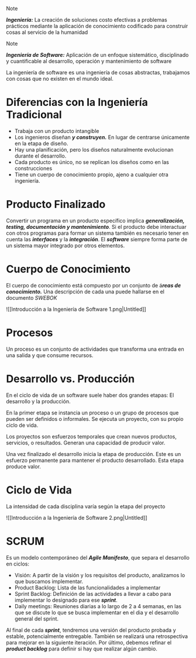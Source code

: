 > [!note]
> ***Ingeniería:*** La creación de soluciones costo efectivas a problemas prácticos mediante la aplicación de conocimiento codificado para construir cosas al servicio de la humanidad


> [!note]
> ***Ingeniería de Software:*** Aplicación de un enfoque sistemático, disciplinado y cuantificable al desarrollo, operación y mantenimiento de software


La ingeniería de software es una ingeniería de cosas abstractas, trabajamos con cosas que no existen en el mundo ideal.

# Diferencias con la Ingeniería Tradicional

- Trabaja con un producto intangible
- Los ingenieros diseñan ***y construyen.*** En lugar de centrarse únicamente en la etapa de diseño.
- Hay una planificación, pero los diseños naturalmente evolucionan durante el desarrollo.
- Cada producto es único, no se replican los diseños como en las construcciones
- Tiene un cuerpo de conocimiento propio, ajeno a cualquier otra ingeniería.

# Producto Finalizado

Convertir un programa en un producto específico implica ***generalización, testing, documentación y mantenimiento***. Si el producto debe interactuar con otros programas para formar un sistema también es necesario tener en cuenta las ***interfaces*** y la ***integración***. El ***software*** siempre forma parte de un sistema mayor integrado por otros elementos.

# Cuerpo de Conocimiento

El cuerpo de conocimiento está compuesto por un conjunto de á***reas de conocimiento.*** Una descripción de cada una puede hallarse en el documento *SWEBOK*

![[Introducción a la Ingeniería de Software 1.png|Untitled]]

# Procesos

Un proceso es un conjunto de actividades que transforma una entrada en una salida y que consume recursos.

# Desarrollo vs. Producción

En el ciclo de vida de un software suele haber dos grandes etapas: El desarrollo y la producción.

En la primer etapa se instancia un proceso o un grupo de procesos que pueden ser definidos o informales. Se ejecuta un proyecto, con su propio ciclo de vida.

Los proyectos son esfuerzos temporales que crean nuevos productos, servicios, o resultados. Generan una capacidad de producir valor.

Una vez finalizado el desarrollo inicia la etapa de producción. Este es un esfuerzo permanente para mantener el producto desarrollado. Esta etapa produce valor.

# Ciclo de Vida

La intensidad de cada disciplina varía según la etapa del proyecto

![[Introducción a la Ingeniería de Software 2.png|Untitled]]

# SCRUM

Es un modelo contemporáneo del ***Agile Manifesto***, que separa el desarrollo en ciclos:

- Visión: A partir de la visión y los requisitos del producto, analizamos lo que buscamos implementar.
- Product Backlog: Lista de las funcionalidades a implementar
- Sprint Backlog: Definición de las actividades a llevar a cabo para implementar lo designado para ese ***sprint***.
- Daily meetings: Reuniones diarias a lo largo de 2 a 4 semanas, en las que se discute lo que se busca implementar en el dia y el desarrollo general del sprint.

Al final de cada ***sprint***, tendremos una versión del producto probada y estable, potencialmente entregable. También se realizará una retrospectiva para mejorar en la siguiente iteración. Por último, debemos refinar el ***product backlog*** para definir si hay que realizar algún cambio.